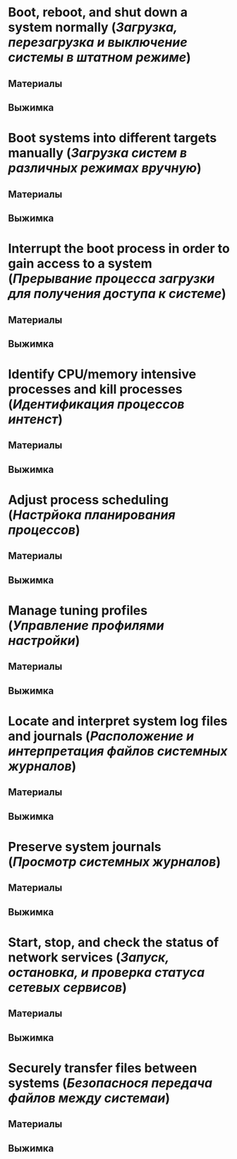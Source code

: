 # Boot, reboot, and shut down a system normally (*Загрузка, перезагрузка и выключение системы в штатном режиме*)

## Материалы

## Выжимка

# Boot systems into different targets manually (*Загрузка систем в различных режимах вручную*)

## Материалы

## Выжимка

# Interrupt the boot process in order to gain access to a system (*Прерывание процесса загрузки для получения доступа к системе*)

## Материалы

## Выжимка

# Identify CPU/memory intensive processes and kill processes (*Идентификация процессов интенст*)

## Материалы

## Выжимка

# Adjust process scheduling (*Настрйока планирования процессов*)

## Материалы

## Выжимка

# Manage tuning profiles (*Управление профилями настройки*)

## Материалы

## Выжимка

# Locate and interpret system log files and journals (*Расположение и интерпретация файлов системных журналов*)

## Материалы

## Выжимка

# Preserve system journals (*Просмотр системных журналов*)

## Материалы

## Выжимка

# Start, stop, and check the status of network services (*Запуск, остановка, и проверка статуса сетевых сервисов*)

## Материалы

## Выжимка

# Securely transfer files between systems (*Безопаснося передача файлов между системаи*)

## Материалы

## Выжимка
